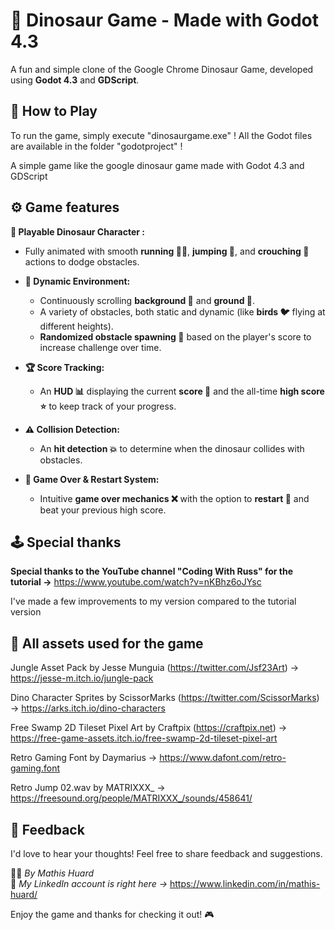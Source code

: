 # 🦖 Dinosaur Game - Made with Godot 4.3

A fun and simple clone of the Google Chrome Dinosaur Game, developed using **Godot 4.3** and **GDScript**. 

## 🚀 How to Play 
To run the game, simply execute "dinosaurgame.exe" ! 
All the Godot files are available in the folder "godotproject" !

A simple game like the google dinosaur game made with Godot 4.3 and GDScript 

## ⚙️ Game features 
**🦕 Playable Dinosaur Character :**  
  - Fully animated with smooth **running 🏃‍♂️**, **jumping 🦘**, and **crouching 🛑** actions to dodge obstacles.  
  
- **🌄 Dynamic Environment:**  
  - Continuously scrolling **background 🌅** and **ground 🌿**.
  - A variety of obstacles, both static and dynamic (like **birds 🐦** flying at different heights).
  - **Randomized obstacle spawning 🎲** based on the player's score to increase challenge over time. 

- **🏆 Score Tracking:**  
  - An **HUD 📊** displaying the current **score 🔢** and the all-time **high score ⭐** to keep track of your progress.  

- **⚠️ Collision Detection:**  
  - An **hit detection 💥** to determine when the dinosaur collides with obstacles.

- **🔄 Game Over & Restart System:**  
  - Intuitive **game over mechanics ❌** with the option to **restart 🔁** and beat your previous high score.

## 🕹️ Special thanks 
**Special thanks to the YouTube channel "Coding With Russ" for the tutorial ->** https://www.youtube.com/watch?v=nKBhz6oJYsc 

I've made a few improvements to my version compared to the tutorial version

## 📖 All assets used for the game 

Jungle Asset Pack by Jesse Munguia (https://twitter.com/Jsf23Art) -> https://jesse-m.itch.io/jungle-pack

Dino Character Sprites by ScissorMarks (https://twitter.com/ScissorMarks) -> https://arks.itch.io/dino-characters

Free Swamp 2D Tileset Pixel Art by Craftpix (https://craftpix.net) -> https://free-game-assets.itch.io/free-swamp-2d-tileset-pixel-art

Retro Gaming Font by Daymarius -> https://www.dafont.com/retro-gaming.font 

Retro Jump 02.wav by MATRIXXX_ -> https://freesound.org/people/MATRIXXX_/sounds/458641/ 

## 💬 Feedback  
I'd love to hear your thoughts! Feel free to share feedback and suggestions.  

👨‍💻 *By Mathis Huard*  
👤 *My LinkedIn account is right here ->* https://www.linkedin.com/in/mathis-huard/

Enjoy the game and thanks for checking it out! 🎮
